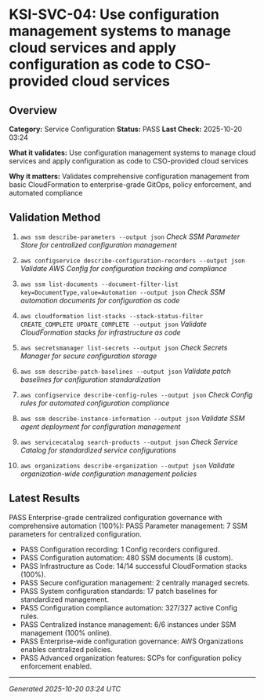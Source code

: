 # KSI-SVC-04: Use configuration management systems to manage cloud services and apply configuration as code to CSO-provided cloud services

## Overview

**Category:** Service Configuration
**Status:** PASS
**Last Check:** 2025-10-20 03:24

**What it validates:** Use configuration management systems to manage cloud services and apply configuration as code to CSO-provided cloud services

**Why it matters:** Validates comprehensive configuration management from basic CloudFormation to enterprise-grade GitOps, policy enforcement, and automated compliance

## Validation Method

1. `aws ssm describe-parameters --output json`
   *Check SSM Parameter Store for centralized configuration management*

2. `aws configservice describe-configuration-recorders --output json`
   *Validate AWS Config for configuration tracking and compliance*

3. `aws ssm list-documents --document-filter-list key=DocumentType,value=Automation --output json`
   *Check SSM automation documents for configuration as code*

4. `aws cloudformation list-stacks --stack-status-filter CREATE_COMPLETE UPDATE_COMPLETE --output json`
   *Validate CloudFormation stacks for infrastructure as code*

5. `aws secretsmanager list-secrets --output json`
   *Check Secrets Manager for secure configuration storage*

6. `aws ssm describe-patch-baselines --output json`
   *Validate patch baselines for configuration standardization*

7. `aws configservice describe-config-rules --output json`
   *Check Config rules for automated configuration compliance*

8. `aws ssm describe-instance-information --output json`
   *Validate SSM agent deployment for configuration management*

9. `aws servicecatalog search-products --output json`
   *Check Service Catalog for standardized service configurations*

10. `aws organizations describe-organization --output json`
   *Validate organization-wide configuration management policies*

## Latest Results

PASS Enterprise-grade centralized configuration governance with comprehensive automation (100%): PASS Parameter management: 7 SSM parameters for centralized configuration.
- PASS Configuration recording: 1 Config recorders configured.
- PASS Configuration automation: 480 SSM documents (8 custom).
- PASS Infrastructure as Code: 14/14 successful CloudFormation stacks (100%).
- PASS Secure configuration management: 2 centrally managed secrets.
- PASS System configuration standards: 17 patch baselines for standardized management.
- PASS Configuration compliance automation: 327/327 active Config rules.
- PASS Centralized instance management: 6/6 instances under SSM management (100% online).
- PASS Enterprise-wide configuration governance: AWS Organizations enables centralized policies.
- PASS Advanced organization features: SCPs for configuration policy enforcement enabled.

---
*Generated 2025-10-20 03:24 UTC*